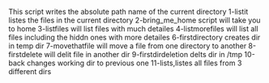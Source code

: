 This script writes the absolute path name of the current directory
1-listit listes the files in the current directory
2-bring_me_home script will take you to home
 3-listfiles will list files with much detailes
4-listmorefiles will list all files including the hiddn ones with more detailes
6-firstdirectory creates dir in temp dir
7-movethatfile will move a file from one directory to another
8-firstdelete will delit file in another dir
9-firstdirdeletion delts dir in /tmp
10-back changes working dir to previous one
11-lists,listes all files from 3 different dirs
